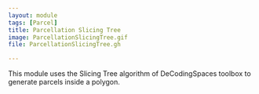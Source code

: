 ```yaml
---
layout: module
tags: [Parcel]
title: Parcellation Slicing Tree
image: ParcellationSlicingTree.gif
file: ParcellationSlicingTree.gh

---
```


This module uses the Slicing Tree algorithm of DeCodingSpaces toolbox to generate parcels inside a polygon.
